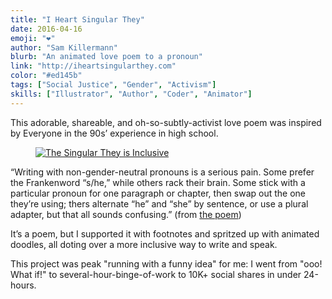 ```yaml
---
title: "I Heart Singular They"
date: 2016-04-16
emoji: "❤️"
author: "Sam Killermann"
blurb: "An animated love poem to a pronoun"
link: "http://iheartsingularthey.com"
color: "#ed145b"
tags: ["Social Justice", "Gender", "Activism"]
skills: ["Illustrator", "Author", "Coder", "Animator"]
---
```


This adorable, shareable, and oh-so-subtly-activist love poem was inspired by Everyone in the 90s’ experience in high school.

<figure class="work--sample work-shadow"><a href="http://iheartsingularthey.com" alt="I heart Singular They"><img alt="The Singular They is Inclusive" src="/img/work/2016-ihst-social-inclusive.gif" class="ultra-wide"></a></figure>

“Writing with non-gender-neutral pronouns is a serious pain. Some prefer the Frankenword “s/he,” while others rack their brain. Some stick with a particular pronoun for one paragraph or chapter, then swap out the one they’re using; thers alternate “he” and “she” by sentence, or use a plural adapter, but that all sounds confusing.” (from [the poem](http://iheartsingularthey.com))

It’s a poem, but I supported it with footnotes and spritzed up with animated doodles, all doting over a more inclusive way to write and speak.

This project was peak "running with a funny idea" for me: I went from "ooo! What if!" to several-hour-binge-of-work to 10K+ social shares in under 24-hours.
